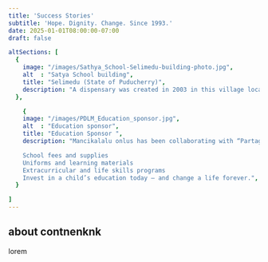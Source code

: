 ```yaml
---
title: 'Success Stories'
subtitle: 'Hope. Dignity. Change. Since 1993.'
date: 2025-01-01T08:00:00-07:00
draft: false

altSections: [
  {
    image: "/images/Sathya_School-Selimedu-building-photo.jpg",
    alt  : "Satya School building",
    title: "Selimedu (State of Puducherry)",
    description: "A dispensary was created in 2003 in this village located 15 km southwest of Puducherry, with the financial support of the European Union as part of a 5-year partnership. The site consists of two buildings, now used by Satya School, a socio-educational structure welcoming children with special needs daily. About fifty children are supervised by specialised educators. The Mahatma Gandhi Medical College offers a weekly medical consultation, ensuring solidarity with the rural population while training its interns.",
  },

    {
    image: "/images/PDLM_Education_sponsor.jpg",
    alt  : "Education sponsor",
    title: "Education Sponsor ",
    description: "Mancikalalu onlus has been collaborating with “Partage dans le Monde” since 2024 with the shared goal of providing educational support to a group of students in Hyderabad who come from underprivileged and challenging coming family backgrounds. Through this partnership, we aim to offer these young individuals not only access to education, but also the opportunity to build a better future for themselves and their communities. We believe that every child deserves the chance to learn, grow, and thrive-regardless of their circumstances.

    School fees and supplies
    Uniforms and learning materials
    Extracurricular and life skills programs
    Invest in a child’s education today — and change a life forever.",
  }

]
---
```


## about contnenknk

lorem

